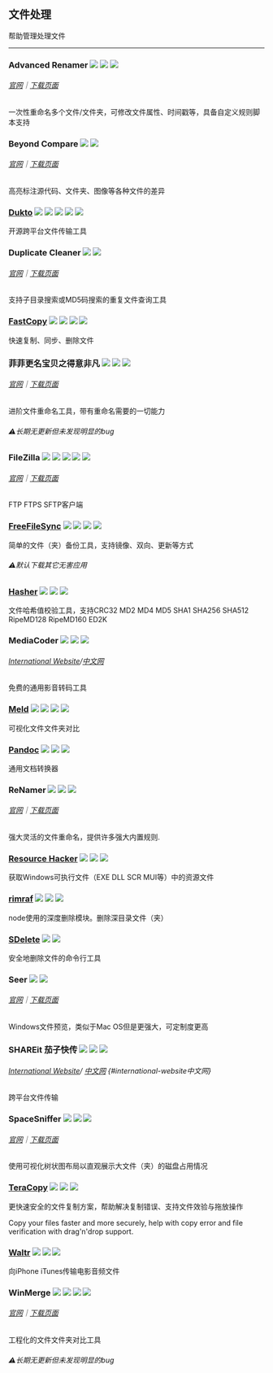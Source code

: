 ## 文件处理

帮助管理处理文件

---

### Advanced Renamer ![](/assets/图片2.png) ![](/assets/earth-globe.png) ![](/assets/usb.png)

###### [官网](https://www.advancedrenamer.com/)｜[下载页面](https://www.advancedrenamer.com/download)

一次性重命名多个文件/文件夹，可修改文件属性、时间戳等，具备自定义规则脚本支持

### Beyond Compare ![](/assets/earth-globe.png) ![](/assets/multi_platform.png)

###### [官网](http://www.scootersoftware.com/)｜[下载页面](http://www.scootersoftware.com/download.php)

高亮标注源代码、文件夹、图像等各种文件的差异

### [Dukto](http://www.msec.it/blog/?page_id=11) ![](/assets/图片2.png) ![](/assets/open-source-icon.png) ![](/assets/united-states.png) ![](/assets/usb.png) ![](/assets/multi_platform.png)

开源跨平台文件传输工具

### **Duplicate Cleaner** ![](/assets/图片2.png) ![](/assets/earth-globe.png)

###### [官网](https://www.digitalvolcano.co.uk/duplicatecleaner.html)｜[下载页面](https://www.digitalvolcano.co.uk/dcdownloads.html)

支持子目录搜索或MD5码搜索的重复文件查询工具

### [FastCopy](https://ipmsg.org/tools/fastcopy.html.en) ![](/assets/图片2.png) ![](/assets/open-source-icon.png) ![](/assets/united-states.png) ![](/assets/usb.png)

快速复制、同步、删除文件

### 菲菲更名宝贝之得意非凡 ![](/assets/图片2.png) ![](/assets/china.png) ![](/assets/usb.png)

###### [官网](http://www.ffhome.com/category/works/ffrenamepro)｜[下载页面](http://www.ffhome.com/works/1406.html)

进阶文件重命名工具，带有重命名需要的一切能力

###### ⚠长期无更新但未发现明显的bug

### FileZilla ![](/assets/图片2.png) ![](/assets/open-source-icon.png) ![](/assets/earth-globe.png) ![](/assets/usb.png) ![](/assets/multi_platform.png)

###### [官网](https://filezilla-project.org/)｜[下载页面](https://filezilla-project.org/download.php?show_all=1)

FTP FTPS SFTP客户端

### [FreeFileSync](http://www.freefilesync.org/) ![](/assets/图片2.png) ![](/assets/open-source-icon.png) ![](/assets/earth-globe.png) ![](/assets/multi_platform.png)

简单的文件（夹）备份工具，支持镜像、双向、更新等方式

###### ⚠️默认下载其它无害应用

### [Hasher](http://www.den4b.com/products/hasher) ![](/assets/图片2.png) ![](/assets/earth-globe.png) ![](/assets/usb.png)

文件哈希值校验工具，支持CRC32 MD2 MD4 MD5 SHA1 SHA256 SHA512 RipeMD128 RipeMD160 ED2K

### MediaCoder ![](/assets/图片2.png) ![](/assets/china.png) ![](/assets/united-states.png)

###### [International Website](http://mediacoderhq.com/)/[中文网](http://mediacoder.com.cn/)

免费的通用影音转码工具

### [Meld](http://meldmerge.org/) ![](/assets/图片2.png) ![](/assets/open-source-icon.png) ![](/assets/united-states.png) ![](/assets/multi_platform.png)

可视化文件文件夹对比

### [Pandoc](http://pandoc.org/) ![](/assets/图片2.png) ![](/assets/open-source-icon.png) ![](/assets/united-states.png)

通用文档转换器

### ReNamer ![](/assets/图片2.png) ![](/assets/earth-globe.png) ![](/assets/usb.png)

###### [官网](http://www.den4b.com/)｜[下载页面](http://www.den4b.com/products/renamer)

强大灵活的文件重命名，提供许多强大内置规则.

### [Resource Hacker](http://www.angusj.com/resourcehacker/) ![](/assets/图片2.png) ![](/assets/united-states.png) ![](/assets/usb.png)

获取Windows可执行文件（EXE DLL SCR MUI等）中的资源文件

### [rimraf](https://www.npmjs.com/package/rimraf) ![](/assets/图片2.png) ![](/assets/open-source-icon.png) ![](/assets/united-states.png)

node使用的深度删除模块。删除深目录文件（夹）

### [SDelete](https://technet.microsoft.com/en-us/sysinternals/sdelete.aspx) ![](/assets/图片2.png) ![](/assets/united-states.png)

安全地删除文件的命令行工具

### Seer ![](/assets/图片2.png) ![](/assets/earth-globe.png)

###### [官网](http://1218.io/)｜[下载页面](http://sourceforge.net/projects/ccseer/)

Windows文件预览，类似于Mac OS但是更强大，可定制度更高

### SHAREit 茄子快传 ![](/assets/图片2.png) ![](/assets/earth-globe.png) ![](/assets/multi_platform.png)

###### [International Website](http://www.ushareit.com/)/ [中文网](http://www.ushareit.com/zh/index.html) {#international-website中文网}

跨平台文件传输

### SpaceSniffer ![](/assets/图片2.png) ![](/assets/open-source-icon.png) ![](/assets/united-states.png)

###### [官网](http://www.uderzo.it/main_products/space_sniffer/index.html)｜[下载页面](http://www.uderzo.it/main_products/space_sniffer/download.html)

使用可视化树状图布局以直观展示大文件（夹）的磁盘占用情况

### [TeraCopy](/www.codesector.com/teracopy) ![](/assets/图片2.png) ![](/assets/earth-globe.png) ![](/assets/usb.png)

更快速安全的文件复制方案，帮助解决复制错误、支持文件效验与拖放操作

Copy your files faster and more securely, help with copy error and file verification with drag'n'drop support.

### [Waltr](http://softorino.com/waltr/) ![](/assets/图片2.png) ![](/assets/earth-globe.png) ![](/assets/multi_platform.png)

向iPhone iTunes传输电影音频文件

### WinMerge ![](/assets/图片2.png) ![](/assets/open-source-icon.png) ![](/assets/earth-globe.png) ![](/assets/usb.png)

###### [官网](http://winmerge.org/)｜[下载页面](http://winmerge.org/downloads/)

工程化的文件文件夹对比工具

###### ⚠长期无更新但未发现明显的bug



